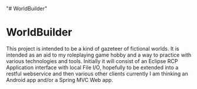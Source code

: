 "# WorldBuilder" 
# WorldBuilder
This project is intended to be a kind of gazeteer of fictional worlds. It is intended as an aid to my roleplaying game hobby and a way to practice with various technologies and tools. Initially it will consist of an Eclipse RCP Application interface with local File I/O, hopefully to be extended into a restful webservice and then various other clients currently I am thinking an Android app and/or a Spring MVC Web app.
